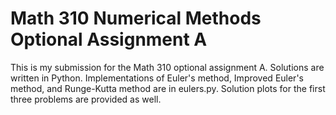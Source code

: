 # Math 310 Numerical Methods Optional Assignment A

This is my submission for the Math 310 optional assignment A. Solutions are written in Python. Implementations of Euler's method, Improved Euler's method, and Runge-Kutta method are in eulers.py. Solution plots for the first three problems are provided as well. 

